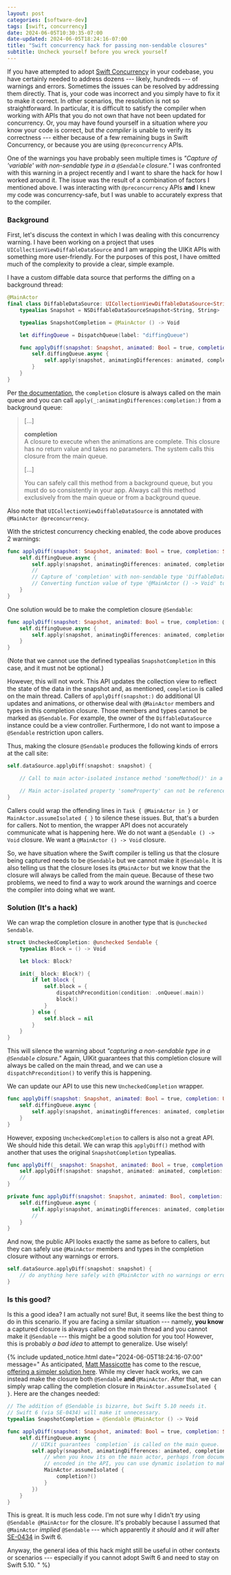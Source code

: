 ```yaml
---
layout: post
categories: [software-dev]
tags: [swift, concurrency]
date: 2024-06-05T10:30:35-07:00
date-updated: 2024-06-05T18:24:16-07:00
title: "Swift concurrency hack for passing non-sendable closures"
subtitle: Uncheck yourself before you wreck yourself
---
```


If you have attempted to adopt [Swift Concurrency](https://docs.swift.org/swift-book/documentation/the-swift-programming-language/concurrency/) in your codebase, you have certainly needed to address dozens --- likely, hundreds --- of warnings and errors. Sometimes the issues can be resolved by addressing them directly. That is, your code was incorrect and you simply have to fix it to make it correct. In other scenarios, the resolution is not so straightforward. In particular, it is difficult to satisfy the compiler when working with APIs that you do not own that have not been updated for concurrency. Or, you may have found yourself in a situation where _you_ know your code is correct, but _the compiler_ is unable to verify its correctness --- either because of a few remaining bugs in Swift Concurrency, or because you are using `@preconcurrency` APIs.

<!--excerpt-->

One of the warnings you have probably seen multiple times is _"Capture of 'variable' with non-sendable type in a `@Sendable` closure."_ I was confronted with this warning in a project recently and I want to share the hack for how I worked around it. The issue was the result of a combination of factors I mentioned above. I was interacting with `@preconcurrency` APIs **and** I knew my code was concurrency-safe, but I was unable to accurately express that to the compiler.

### Background

First, let's discuss the context in which I was dealing with this concurrency warning. I have been working on a project that uses `UICollectionViewDiffableDataSource` and I am wrapping the UIKit APIs with something more user-friendly. For the purposes of this post, I have omitted much of the complexity to provide a clear, simple example.

I have a custom diffable data source that performs the diffing on a background thread:

```swift
@MainActor
final class DiffableDataSource: UICollectionViewDiffableDataSource<String, String> {
    typealias Snapshot = NSDiffableDataSourceSnapshot<String, String>

    typealias SnapshotCompletion = @MainActor () -> Void

    let diffingQueue = DispatchQueue(label: "diffingQueue")

    func applyDiff(snapshot: Snapshot, animated: Bool = true, completion: SnapshotCompletion? = nil) {
        self.diffingQueue.async {
            self.apply(snapshot, animatingDifferences: animated, completion: completion)
        }
    }
}
```

Per [the documentation](https://developer.apple.com/documentation/uikit/uicollectionviewdiffabledatasource/3375795-apply), the `completion` closure is always called on the main queue and you can call `apply(_:animatingDifferences:completion:)` from a background queue:

> [...]
>
> **completion**<br/>
> A closure to execute when the animations are complete. This closure has no return value and takes no parameters. The system calls this closure from the main queue.
>
> [...]
>
> You can safely call this method from a background queue, but you must do so consistently in your app. Always call this method exclusively from the main queue or from a background queue.

Also note that `UICollectionViewDiffableDataSource` is annotated with `@MainActor @preconcurrency`.

With the strictest concurrency checking enabled, the code above produces 2 warnings:

```swift
func applyDiff(snapshot: Snapshot, animated: Bool = true, completion: SnapshotCompletion? = nil) {
    self.diffingQueue.async {
        self.apply(snapshot, animatingDifferences: animated, completion: completion)
        //                                                               ^
        // Capture of 'completion' with non-sendable type 'DiffableDataSource.SnapshotCompletion?' (aka 'Optional<@MainActor () -> ()>') in a `@Sendable` closure
        // Converting function value of type '@MainActor () -> Void' to '() -> Void' loses global actor 'MainActor'; this is an error in Swift 6
    }
}
```

One solution would be to make the completion closure `@Sendable`:

```swift
func applyDiff(snapshot: Snapshot, animated: Bool = true, completion: @escaping @Sendable () -> Void) {
    self.diffingQueue.async {
        self.apply(snapshot, animatingDifferences: animated, completion: completion)
    }
}
```

(Note that we cannot use the defined typealias `SnapshotCompletion` in this case, and it must not be optional.)

However, this will not work. This API updates the collection view to reflect the state of the data in the snapshot and, as mentioned, `completion` is called on the main thread. Callers of `applyDiff(snapshot:)` do additional UI updates and animations, or otherwise deal with `@MainActor` members and types in this completion closure. Those members and types cannot be marked as `@Sendable`. For example, the owner of the `DiffableDataSource` instance could be a view controller. Furthermore, I do not want to impose a `@Sendable` restriction upon callers.

Thus, making the closure `@Sendable` produces the following kinds of errors at the call site:

```swift
self.dataSource.applyDiff(snapshot: snapshot) {

    // Call to main actor-isolated instance method 'someMethod()' in a synchronous nonisolated context

    // Main actor-isolated property 'someProperty' can not be referenced from a Sendable closure; this is an error in Swift 6
}
```

Callers could wrap the offending lines in `Task { @MainActor in }` or `MainActor.assumeIsolated { }` to silence these issues. But, that's a burden for callers. Not to mention, the wrapper API does not accurately communicate what is happening here. We do not want a `@Sendable () -> Void` closure. We want a `@MainActor () -> Void` closure.

So, we have situation where the Swift compiler is telling us that the closure being captured needs to be `@Sendable` but we cannot make it `@Sendable`. It is also telling us that the closure loses its `@MainActor` but we know that the closure will always be called from the main queue. Because of these two problems, we need to find a way to work around the warnings and coerce the compiler into doing what we want.

### Solution (It's a hack)

We can wrap the completion closure in another type that is `@unchecked Sendable`.

```swift
struct UncheckedCompletion: @unchecked Sendable {
    typealias Block = () -> Void

    let block: Block?

    init(_ block: Block?) {
        if let block {
            self.block = {
                dispatchPrecondition(condition: .onQueue(.main))
                block()
            }
        } else {
            self.block = nil
        }
    }
}
```

This will silence the warning about _"capturing a non-sendable type in a `@Sendable` closure."_ Again, UIKit guarantees that this completion closure will always be called on the main thread, and we can use a `dispatchPrecondition()` to verify this is happening.

We can update our API to use this new `UncheckedCompletion` wrapper.

```swift
func applyDiff(snapshot: Snapshot, animated: Bool = true, completion: UncheckedCompletion) {
    self.diffingQueue.async {
        self.apply(snapshot, animatingDifferences: animated, completion: completion.block)
    }
}
```

However, exposing `UncheckedCompletion` to callers is also not a great API. We should hide this detail. We can wrap this `applyDiff()` method with another that uses the original `SnapshotCompletion` typealias.

```swift
func applyDiff(_ snapshot: Snapshot, animated: Bool = true, completion: SnapshotCompletion? = nil) {
    self.applyDiff(snapshot: snapshot, animated: animated, completion: UncheckedCompletion(completion))
    //                                                                 ^ wrapped in UncheckedCompletion
}

private func applyDiff(snapshot: Snapshot, animated: Bool, completion: UncheckedCompletion) {
    self.diffingQueue.async {
        self.apply(snapshot, animatingDifferences: animated, completion: completion.block)
        //                                                               ^ access underlying closure
    }
}
```

And now, the public API looks exactly the same as before to callers, but they can safely use `@MainActor` members and types in the completion closure without any warnings or errors.

```swift
self.dataSource.applyDiff(snapshot: snapshot) {
    // do anything here safely with @MainActor with no warnings or errors
}
```

### Is this good?

Is this a good idea? I am actually not sure! But, it seems like the best thing to do in this scenario. If you are facing a similar situation --- namely, **you know** a captured closure is always called on the main thread and you cannot make it `@Sendable` --- this might be a good solution for you too! However, this is probably _a bad idea_ to attempt to generalize. Use wisely!

{% include updated_notice.html
date="2024-06-05T18:24:16-07:00"
message="
As anticipated, [Matt Massicotte](https://mastodon.social/@mattiem) has come to the rescue, [offering a simpler solution here](https://mastodon.social/@mattiem/112565464652182320). While my clever hack works, we can instead make the closure both `@Sendable` **and** `@MainActor`. After that, we can simply wrap calling the completion closure in `MainActor.assumeIsolated { }`. Here are the changes needed:

```swift
// The addition of @Sendable is bizarre, but Swift 5.10 needs it.
// Swift 6 (via SE-0434) will make it unnecessary.
typealias SnapshotCompletion = @Sendable @MainActor () -> Void

func applyDiff(snapshot: Snapshot, animated: Bool = true, completion: SnapshotCompletion? = nil) {
    self.diffingQueue.async {
        // UIKit guarantees `completion` is called on the main queue.
        self.apply(snapshot, animatingDifferences: animated, completion: {
            // when you know its on the main actor, perhaps from documentation, but it isn't
            // encoded in the API, you can use dynamic isolation to make it work
            MainActor.assumeIsolated {
                completion?()
            }
        })
    }
}
```

This is great. It is much less code. I'm not sure why I didn't _try_ using `@Sendable @MainActor` for the closure. It's probably because I assumed that `@MainActor` _implied_ `@Sendable` --- which apparently _it should_ and _it will_ after [SE-0434](https://github.com/apple/swift-evolution/blob/main/proposals/0434-global-actor-isolated-types-usability.md) in Swift 6.

Anyway, the general idea of this hack might still be useful in other contexts or scenarios --- especially if you cannot adopt Swift 6 and need to stay on Swift 5.10.
" %}
